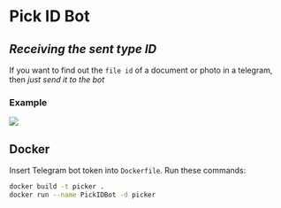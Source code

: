 # Pick ID Bot

## _Receiving the sent type ID_

If you want to find out the `file id` of a document or photo in a telegram, then *just send it to the bot*

### Example

![](https://i.imgur.com/kOchhd3.png)

## Docker

Insert Telegram bot token into `Dockerfile`. Run these commands:
```sh
docker build -t picker .
docker run --name PickIDBot -d picker
```
